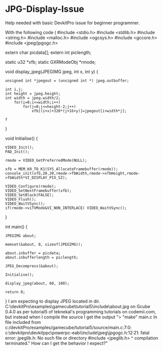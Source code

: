 JPG-Display-Issue
=================

Help needed with basic DevkitPro issue for beginner programmer.

With the following code (
#include <stdio.h>
#include <stdlib.h>
#include <string.h>
#include <malloc.h>
#include <ogcsys.h>
#include <gccore.h>
#include <jpeg/jpgogc.h>

extern char picdata[];
extern int  piclength;

static u32 *xfb;
static GXRModeObj *rmode;

void display_jpeg(JPEGIMG jpeg, int x, int y) {
	
	unsigned int *jpegout = (unsigned int *) jpeg.outbuffer;
	
	int i,j;
	int height = jpeg.height;
	int width = jpeg.width/2;
		for(i=0;i<=width;i++)
			for(j=0;j<=height-2;j++)
				xfb[(i+x)+320*(j+16+y)]=jpegout[i+width*j];
	
	f
}


void Initialise() {
	
	VIDEO_Init();
	PAD_Init();
	
	rmode = VIDEO_GetPreferredMode(NULL);
	
	xfb = MEM_K0_TO_K1(SYS_AllocateFramebuffer(rmode));
	console_init(xfb,20,20,rmode->fbWidth,rmode->xfbHeight,rmode->fbWidth*VI_DISPLAY_PIX_SZ);
	
	VIDEO_Configure(rmode);
	VIDEO_SetNextFramebuffer(xfb);
	VIDEO_SetBlack(FALSE);
	VIDEO_Flush();
	VIDEO_WaitVSync();
	if(rmode->viTVMode&VI_NON_INTERLACE) VIDEO_WaitVSync();
}


int main() {
	
	JPEGIMG about;
	
	memset(&about, 0, sizeof(JPEGIMG));
	
	about.inbuffer = picdata;
	about.inbufferlength = piclength;
	
	JPEG_Decompress(&about);
	
	Initialise();
	
	display_jpeg(about, 60, 100);
	
	return 0;
}
I am expecting to display JPEG located in dir. C:\devkitPro\examples\gamecube\tutorial5\include\about.jpg on Gcube 0.4.0 as per tutorial5 of teknekal's programming tutorials on codemii.com, but instead when I compile the source I get the output "> "make" 
main.c
In file included from c:/devkitPro/examples/gamecube/tutorial5/source/main.c:7:0:
c:\devkitpro\devkitppc\powerpc-eabi\include\jpeg\jpgogc.h:12:21: fatal error: jpeglib.h: No such file or directory
 #include <jpeglib.h>
                     ^
compilation terminated."
 How can I get the behavior I expect?" 
